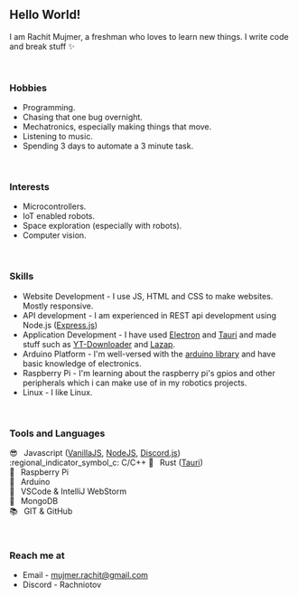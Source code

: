 ## Hello World!

I am Rachit Mujmer, a freshman who loves to learn new things. I write code and break stuff :sparkles:

<br>

### Hobbies

 - Programming.
 - Chasing that one bug overnight.
 - Mechatronics, especially making things that move.
 - Listening to music.
 - Spending 3 days to automate a 3 minute task.

<br>

### Interests
 - Microcontrollers.
 - IoT enabled robots.
 - Space exploration (especially with robots).
 - Computer vision.

<br>

### Skills

 - Website Development - I use JS, HTML and CSS to make websites. Mostly responsive.
 - API development - I am experienced in REST api development using Node.js ([Express.js](https://expressjs.com))
 - Application Development - I have used [Electron](https://www.electronjs.org) and [Tauri](https://tauri.studio) and made stuff such as [YT-Downloader](https://github.com/Rachniotov/yt-downloader) and [Lazap](https://github.com/Lazap-Development/lazap).
 - Arduino Platform - I'm well-versed with the [arduino library](https://www.arduino.cc/reference/en/) and have basic knowledge of electronics.
 - Raspberry Pi - I'm learning about the raspberry pi's gpios and other peripherals which i can make use of in my robotics projects.
 - Linux - I like Linux.

<br>

### Tools and Languages

:sunglasses:  Javascript ([VanillaJS](http://vanilla-js.com), [NodeJS](https://nodejs.org/), [Discord.js](https://discord.js.org/#/))<br>
:regional_indicator_symbol_c: C/C++
:rocket:  Rust ([Tauri](https://tauri.studio))<br>
:strawberry:  Raspberry Pi<br>
:arrows_counterclockwise:  Arduino<br>
:memo:  VSCode & IntelliJ WebStorm<br>
:leaves:  MongoDB<br>
:books:  GIT & GitHub<br>

<br>

### Reach me at

 - Email - mujmer.rachit@gmail.com
 - Discord - Rachniotov
